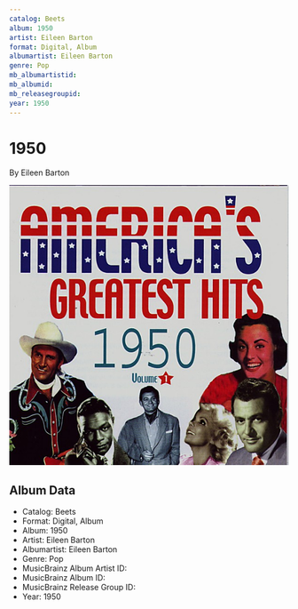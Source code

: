 ```yaml
---
catalog: Beets
album: 1950
artist: Eileen Barton
format: Digital, Album
albumartist: Eileen Barton
genre: Pop
mb_albumartistid: 
mb_albumid: 
mb_releasegroupid: 
year: 1950
---
```


# 1950

By Eileen Barton

![](../../assets/beetscovers/Eileen_Barton-1950.jpg)

## Album Data

- Catalog: Beets
- Format: Digital, Album
- Album: 1950
- Artist: Eileen Barton
- Albumartist: Eileen Barton
- Genre: Pop
- MusicBrainz Album Artist ID: 
- MusicBrainz Album ID: 
- MusicBrainz Release Group ID: 
- Year: 1950

